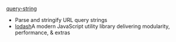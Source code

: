 [query-string](https://github.com/sindresorhus/query-string)

* Parse and stringify URL query strings
* [lodash](https://github.com/lodash/lodash)A modern JavaScript utility library delivering modularity, performance, 
  &
   extras

### 



